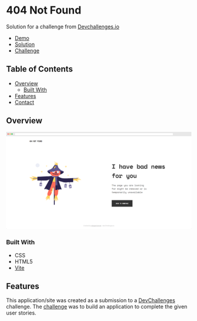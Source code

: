 # 404 Not Found

Solution for a challenge from [Devchallenges.io](http://devchallenges.io)

- [Demo](https://ap-devchallenges-404-not-found.netlify.app/)
- [Solution](https://devchallenges.io/solutions/18ZBDOYtI2pSBYYX3pWx)
- [Challenge](https://devchallenges.io/challenges/wBunSb7FPrIepJZAg0sY)

## Table of Contents

- [Overview](#overview)
  - [Built With](#built-with)
- [Features](#features)
- [Contact](#contact)

## Overview

![screenshot](./assets/screenshot.png)

### Built With

- CSS
- HTML5
- [Vite](https://vitejs.dev/)

## Features

This application/site was created as a submission to a [DevChallenges](https://devchallenges.io/challenges) challenge. The [challenge](https://devchallenges.io/challenges/wBunSb7FPrIepJZAg0sY) was to build an application to complete the given user stories.
